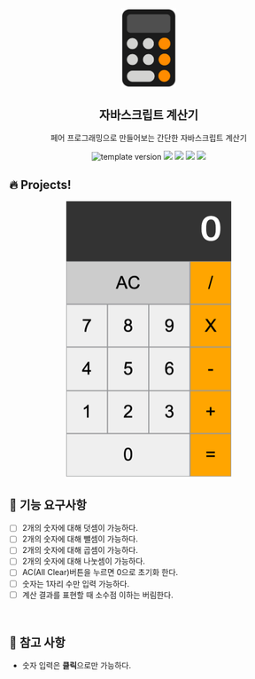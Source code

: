 <br/>
<br/>
<p align="middle" >
  <img width="100px;" src="src/images/calculator_icon.png"/>
</p>
<h2 align="middle">자바스크립트 계산기</h2>
<p align="middle">페어 프로그래밍으로 만들어보는 간단한 자바스크립트 계산기</p>
<p align="middle">
  <img src="https://img.shields.io/badge/version-1.0.0-blue?style=flat-square" alt="template version"/>
  <img src="https://img.shields.io/badge/language-html-red.svg?style=flat-square"/>
  <img src="https://img.shields.io/badge/language-css-blue.svg?style=flat-square"/>
  <img src="https://img.shields.io/badge/language-js-yellow.svg?style=flat-square"/>
  <img src="https://img.shields.io/badge/license-MIT-brightgreen.svg?style=flat-square"/>
</p>

## 🔥 Projects!

<p align="middle">
  <img width="300" src="src/images/calculator_ui.png">
</p>

## 🎯 기능 요구사항

- [ ] 2개의 숫자에 대해 덧셈이 가능하다.
- [ ] 2개의 숫자에 대해 뺄셈이 가능하다.
- [ ] 2개의 숫자에 대해 곱셈이 가능하다.
- [ ] 2개의 숫자에 대해 나눗셈이 가능하다.
- [ ] AC(All Clear)버튼을 누르면 0으로 초기화 한다.
- [ ] 숫자는 1자리 수만 입력 가능하다.
- [ ] 계산 결과를 표현할 때 소수점 이하는 버림한다.

<br/>

## 📄 참고 사항

- 숫자 입력은 **클릭**으로만 가능하다.

<br/>
